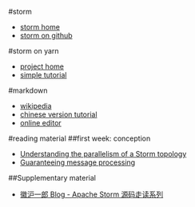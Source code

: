 #storm
* [storm home](http://storm.incubator.apache.org)
* [storm on github](https://github.com/apache/incubator-storm)

#storm on yarn
* [project home](https://github.com/yahoo/storm-yarn)
* [simple tutorial](http://dongxicheng.org/mapreduce-nextgen/storm-on-yarn)

#markdown
* [wikipedia](http://zh.wikipedia.org/wiki/Markdown)
* [chinese version tutorial](http://wowubuntu.com/markdown)
* [online editor](https://www.zybuluo.com/mdeditor)

#reading material
##first week: conception
* [Understanding the parallelism of a Storm topology](http://www.cnblogs.com/fxjwind/archive/2013/05/04/3059514.html)
* [Guaranteeing message processing](http://www.cnblogs.com/fxjwind/archive/2013/05/08/3066988.html)

##Supplementary material
* [徽沪一郎 Blog - Apache Storm 源码走读系列](http://www.cnblogs.com/hseagle/category/519033.html)
